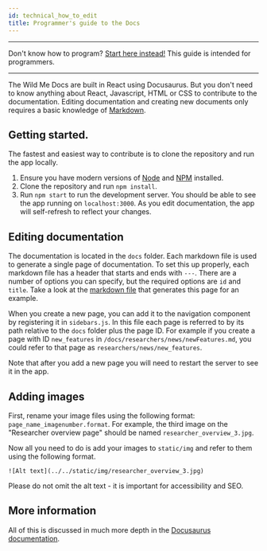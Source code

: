 ```yaml
---
id: technical_how_to_edit
title: Programmer's guide to the Docs
---
```


---

Don't know how to program? [Start here instead!](/docs/how_to_edit) This guide is intended for programmers.

---

The Wild Me Docs are built in React using Docusaurus. But you don't need to know anything about React, Javascript, HTML or CSS to contribute to the documentation. Editing documentation and creating new documents only requires a basic knowledge of [Markdown](https://guides.github.com/features/mastering-markdown/).

## Getting started.

The fastest and easiest way to contribute is to clone the repository and run the app locally. 

1. Ensure you have modern versions of [Node](https://nodejs.org/en/) and [NPM](https://www.npmjs.com/get-npm) installed.
2. Clone the repository and run `npm install`.
3. Run `npm start` to run the development server. You should be able to see the app running on `localhost:3000`. As you edit documentation, the app will self-refresh to reflect your changes. 

## Editing documentation 

The documentation is located in the `docs` folder. Each markdown file is used to generate a single page of documentation. To set this up properly, each markdown file has a header that starts and ends with `---`. There are a number of options you can specify, but the required options are `id` and `title`. Take a look at the [markdown file](https://github.com/WildMeOrg/wildme-docs/blob/master/docs/technical_how_to_edit.md) that generates this page for an example. 

When you create a new page, you can add it to the navigation component by registering it in `sidebars.js`. In this file each page is referred to by its path relative to the `docs` folder plus the page ID. For example if you create a page with ID `new_features` in `/docs/researchers/news/newFeatures.md`, you could refer to that page as `researchers/news/new_features`. 

Note that after you add a new page you will need to restart the server to see it in the app.

## Adding images

First, rename your image files using the following format: `page_name_imagenumber.format`. For example, the third image on the "Researcher overview page" should be named `researcher_overview_3.jpg`.

Now all you need to do is add your images to `static/img` and refer to them using the following format.

```![Alt text](../../static/img/researcher_overview_3.jpg)```

Please do not omit the alt text - it is important for accessibility and SEO.

## More information

All of this is discussed in much more depth in the [Docusaurus documentation](https://v2.docusaurus.io/docs/docs-introduction). 
